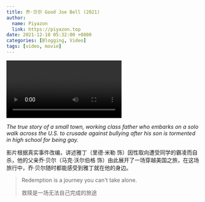 ```yaml
---
title: 乔·贝尔 Good Joe Bell (2021)
author:
  name: Piyazon
  link: https://piyazon.top
date: 2021-12-18 05:32:00 +0800
categories: [Blogging, Video]
tags: [video, movie]
---
```



<video id="player" class="weixin_video" playsinline controls x-webkit-airplay data-poster="https://git.lug.ustc.edu.cn/flame3/images/-/raw/main/movie/joe-bell.jpg"
  wxv="wxv_2186049477554339847" src="">
  <!-- Captions are optional -->
  <track kind="captions" label="English" src="https://piyazon.top/storage/assets/subtitles/joe-bell-en.vtt" srclang="en"
    default />
  <track kind="captions" label="汉语" src="https://piyazon.top/storage/assets/subtitles/joe-bell-cn.vtt" srclang="zh-CN" />
</video>


*The true story of a small town, working class father who embarks on a solo walk across the U.S. to crusade against bullying after his son is tormented in high school for being gay.*

影片根据真实事件改编，讲述雅丁（里德·米勒 饰）因性取向遭受同学的霸凌而自杀，他的父亲乔·贝尔（马克·沃尔伯格 饰）由此展开了一场穿越美国之旅，在这场旅行中，乔·贝尔随时都能感受到雅丁就在他的身边。

> Redemption is a journey you can't take alone.
>
> 救赎是一场无法自己完成的旅途


